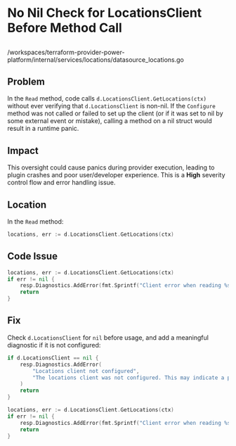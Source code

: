 # No Nil Check for LocationsClient Before Method Call

##

/workspaces/terraform-provider-power-platform/internal/services/locations/datasource_locations.go

## Problem

In the `Read` method, code calls `d.LocationsClient.GetLocations(ctx)` without ever verifying that `d.LocationsClient` is non-nil. If the `Configure` method was not called or failed to set up the client (or if it was set to nil by some external event or mistake), calling a method on a nil struct would result in a runtime panic.

## Impact

This oversight could cause panics during provider execution, leading to plugin crashes and poor user/developer experience. This is a **High** severity control flow and error handling issue.

## Location

In the `Read` method:
```go
locations, err := d.LocationsClient.GetLocations(ctx)
```

## Code Issue

```go
locations, err := d.LocationsClient.GetLocations(ctx)
if err != nil {
	resp.Diagnostics.AddError(fmt.Sprintf("Client error when reading %s", d.FullTypeName()), err.Error())
	return
}
```

## Fix

Check `d.LocationsClient` for `nil` before usage, and add a meaningful diagnostic if it is not configured:

```go
if d.LocationsClient == nil {
	resp.Diagnostics.AddError(
		"Locations client not configured",
		"The locations client was not configured. This may indicate a problem with the provider setup or authentication.",
	)
	return
}

locations, err := d.LocationsClient.GetLocations(ctx)
if err != nil {
	resp.Diagnostics.AddError(fmt.Sprintf("Client error when reading %s", d.FullTypeName()), err.Error())
	return
}
```
